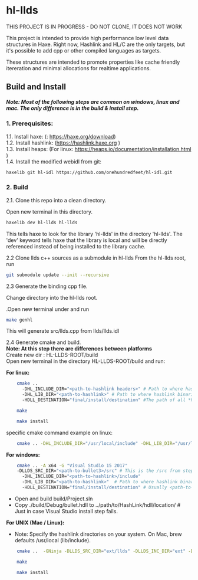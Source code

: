 # hl-llds

THIS PROJECT IS IN PROGRESS - DO NOT CLONE, IT DOES NOT WORK

This project is intended to provide high performance low level data structures in Haxe. Right now, Hashlink and HL/C are the only targets, but it's possible to add cpp or other compiled languages as targets.

These structures are intended to promote properties like cache friendly itereration and minimal allocations for realtime applications.


## Build and Install
##### Note: Most of the following steps are common on windows, linux and mac. The only difference is in the build & install step.

### 1. Prerequisites:
1.1. Install haxe: (: https://haxe.org/download)  
1.2. Install hashlink: (https://hashlink.haxe.org )  
1.3. Install heaps: (For linux: https://heaps.io/documentation/installation.html )  
1.4. Install the modified webidl from git:   
```sh
haxelib git hl-idl https://github.com/onehundredfeet/hl-idl.git
```

### 2. Build

2.1. Clone this repo into a clean directory.

Open new terminal in this directory.  
```sh
haxelib dev hl-llds hl-llds
```

This tells haxe to look for the library 'hl-llds' in the directory 'hl-llds'.  The 'dev' keyword tells haxe that the library is local and will be directly referenced instead of being installed to the library cache.

2.2 Clone llds c++ sources as a submodule in hl-llds
From the hl-llds root, run

```sh
git submodule update --init --recursive
```

2.3 Generate the binding cpp file.

Change directory into the hl-llds root.

.Open new terminal under and run 
```sh
make genhl
```

This will generate src/llds.cpp from llds/llds.idl


2.4 Generate cmake and build.  
**Note: At this step there are differences between platforms**  
    Create new dir : HL-LLDS-ROOT/build  
    Open new terminal in the directory HL-LLDS-ROOT/build and run:  

**For linux:**  
```sh
    cmake ..
      -DHL_INCLUDE_DIR="<path-to-hashlink headers>" # Path to where hashlink headers (hl.h, ...) are located. Usually under ...hashlink-x.xx/src 
      -DHL_LIB_DIR="<path-to-hashlink>" # Path to where hashlink binaries (libhl.so, ...) are located. Usually ...hashlink-x.xx
      -HDLL_DESTINATION="final/install/destination" #The path of all *hdll binaries, usually this is 'usr/lib' or 'usr/local/lib'
```
```sh
    make
```
```sh
    make install
```


specific cmake command example on linux:  
```sh
    cmake .. -DHL_INCLUDE_DIR="/usr/local/include" -DHL_LIB_DIR="/usr/local/lib" -DHDLL_DESTINATION="/usr/local/lib"
   ```

**For windows:**  

```sh
    cmake .. -A x64 -G "Visual Studio 15 2017" 
    -DLLDS_SRC_DIR="<path-to-bullet3>/src" # This is the /src from step 2
      -DHL_INCLUDE_DIR="<path-to-hashlink>/include"
      -DHL_LIB_DIR="<path-to-hashlink>"  # Path to where hashlink binaries (libhl.lib, ...) are located
      -HDLL_DESTINATION="final/install/destination" # Usually <path-to-hashlink>
```

* Open and build build/Project.sln  
* Copy ./build/Debug/bullet.hdll to ../path/to/HashLink/hdll/location/ # Just in case Visual Studio install step fails.  

**For UNIX (Mac / Linux):**  
* Note: Specify the hashlink directories on your system.  On Mac, brew defaults /usr/local (lib/include).
```sh
    cmake ..  -GNinja -DLLDS_SRC_DIR="ext/llds" -DLLDS_INC_DIR="ext" -DHL_LIB_DIR="/usr/local/lib" -DHL_INCLUDE_DIR="/usr/local/include" -DHDLL_DESTINATION="/usr/local/lib"
```
```sh
    make
```
```sh
    make install
```